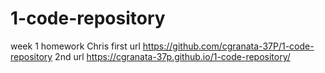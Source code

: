 # 1-code-repository
week 1 homework
Chris
first url https://github.com/cgranata-37P/1-code-repository
2nd url https://cgranata-37p.github.io/1-code-repository/